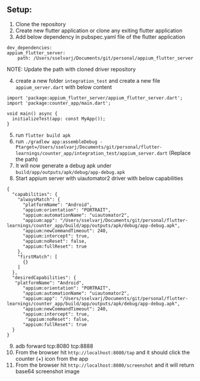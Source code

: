 ## Setup:

1. Clone the repository
2. Create new flutter application or clone any exiting flutter application
3. Add below dependency in pubspec.yaml file of the flutter application

```
dev_dependencies:
appium_flutter_server:
    path: /Users/sselvarj/Documents/git/personal/appium_flutter_server
```

NOTE: Update the path with cloned driver repository

4. create a new folder `integration_test` and create a new file `appium_server.dart` with below content

```
import 'package:appium_flutter_server/appium_flutter_server.dart';
import 'package:counter_app/main.dart';

void main() async {
  initializeTest(app: const MyApp());
}
```

5. run `flutter build apk`
6. run `./gradlew app:assembleDebug -Ptarget=/Users/sselvarj/Documents/git/personal/flutter-learnings/counter_app/integration_test/appium_server.dart` (Replace the path)
7. It will now generate a debug apk under `build/app/outputs/apk/debug/app-debug.apk`
8. Start appium server with uiautomator2 driver with below capabilities

```
{
  "capabilities": {
    "alwaysMatch": {
      "platformName": "Android",
      "appium:orientation": "PORTRAIT",
      "appium:automationName": "uiautomator2",
      "appium:app": "/Users/sselvarj/Documents/git/personal/flutter-learnings/counter_app/build/app/outputs/apk/debug/app-debug.apk",
      "appium:newCommandTimeout": 240,
      "appium:intercept": true,
      "appium:noReset": false,
      "appium:fullReset": true
    },
    "firstMatch": [
      {}
    ]
  },
  "desiredCapabilities": {
   "platformName": "Android",
      "appium:orientation": "PORTRAIT",
      "appium:automationName": "uiautomator2",
      "appium:app": "/Users/sselvarj/Documents/git/personal/flutter-learnings/counter_app/build/app/outputs/apk/debug/app-debug.apk",
      "appium:newCommandTimeout": 240,
      "appium:intercept": true,
       "appium:noReset": false,
      "appium:fullReset": true
  }
}
```

9. adb forward tcp:8080 tcp:8888
10. From the browser hit `http://localhost:8080/tap` and it should click the counter (+) icon from the app
11. From the browser hit `http://localhost:8080/screenshot` and it will return base64 screenshot image
